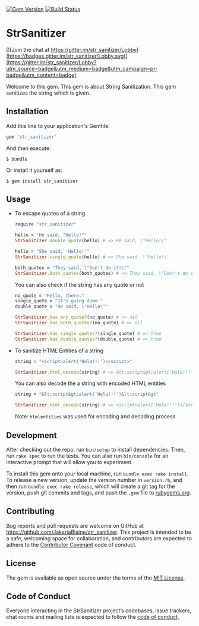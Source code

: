 [![Gem Version](https://badge.fury.io/rb/str_sanitizer.svg)](https://badge.fury.io/rb/str_sanitizer)
[![Build Status](https://travis-ci.org/JakariaBlaine/str_sanitizer.svg?branch=master)](https://travis-ci.org/JakariaBlaine/str_sanitizer)
# StrSanitizer

[![Join the chat at https://gitter.im/str_sanitizer/Lobby](https://badges.gitter.im/str_sanitizer/Lobby.svg)](https://gitter.im/str_sanitizer/Lobby?utm_source=badge&utm_medium=badge&utm_campaign=pr-badge&utm_content=badge)

Welcome to this gem. This gem is about String Sanitization. This gem sanitizes the string which is given.


## Installation

Add this line to your application's Gemfile:

```ruby
gem 'str_sanitizer'
```

And then execute:

    $ bundle

Or install it yourself as:

    $ gem install str_sanitizer

## Usage

- To escape quotes of a string
  ```ruby
  require "str_sanitizer"

  hello = 'He said, "Hello!"'
  StrSanitizer.double_quote(hello) # => He said, \"Hello!\" 

  hello = "She said, 'Hello!'"
  StrSanitizer.single_quote(hello) # => She said, \'Hello!\'

  both_quotes = "They said, \"Don't do it!\""
  StrSanitizer.both_quotes(both_quotes) # => They said, \"Don\'t do it!\"
  ```
  You can also check if the string has any quote or not
  ```ruby
  no_quote = "Hello, there."
  single_quote = "It's going down."
  double_quote = "He said, \"Hello\""

  StrSanitizer.has_any_quote?(no_quote) # => nil
  StrSanitizer.has_both_quotes?(no_quote) # => nil

  StrSanitizer.has_single_quotes?(single_quote) # => true
  StrSanitizer.has_double_quotes?(double_quote) # => true
  ```

- To sanitize HTML Entities of a string
  ```ruby
  string = "<script>alert('Hola!!!')</script>"

  StrSanitizer.html_encode(string) # => &lt;script&gt;alert('Hola!!!')&lt;script&gt;
  ```
  You can also decode the a string with encoded HTML entities
  ```ruby
  string = "&lt;script&gt;alert('Hola!!!')&lt;script&gt"

  StrSanitizer.html_decode(string) # => <script>alert('Hola!!!')</script>
  ```
  Note: `htmlentities` was used for encoding and decoding process

## Development

After checking out the repo, run `bin/setup` to install dependencies. Then, run `rake spec` to run the tests. You can also run `bin/console` for an interactive prompt that will allow you to experiment.

To install this gem onto your local machine, run `bundle exec rake install`. To release a new version, update the version number in `version.rb`, and then run `bundle exec rake release`, which will create a git tag for the version, push git commits and tags, and push the `.gem` file to [rubygems.org](https://rubygems.org).

## Contributing

Bug reports and pull requests are welcome on GitHub at https://github.com/JakariaBlaine/str_sanitizer. This project is intended to be a safe, welcoming space for collaboration, and contributors are expected to adhere to the [Contributor Covenant](http://contributor-covenant.org) code of conduct.

## License

The gem is available as open source under the terms of the [MIT License](http://opensource.org/licenses/MIT).

## Code of Conduct

Everyone interacting in the StrSanitizer project’s codebases, issue trackers, chat rooms and mailing lists is expected to follow the [code of conduct](https://github.com/JakariaBlaine/str_sanitizer/blob/master/CODE_OF_CONDUCT.md).

